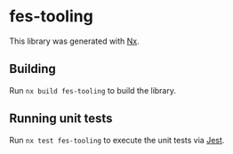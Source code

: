 # fes-tooling

This library was generated with [Nx](https://nx.dev).

## Building

Run `nx build fes-tooling` to build the library.

## Running unit tests

Run `nx test fes-tooling` to execute the unit tests via [Jest](https://jestjs.io).
